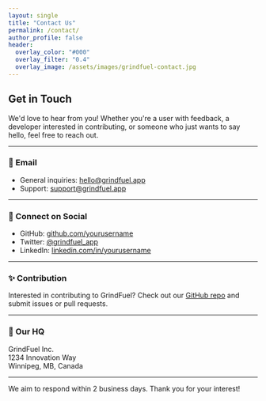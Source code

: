 ```yaml
---
layout: single
title: "Contact Us"
permalink: /contact/
author_profile: false
header:
  overlay_color: "#000"
  overlay_filter: "0.4"
  overlay_image: /assets/images/grindfuel-contact.jpg
---
```


## Get in Touch

We'd love to hear from you! Whether you're a user with feedback, a developer interested in contributing, or someone who just wants to say hello, feel free to reach out.

---

### 📧 Email

- General inquiries: [hello@grindfuel.app](mailto:hello@grindfuel.app)  
- Support: [support@grindfuel.app](mailto:support@grindfuel.app)

---

### 🔗 Connect on Social

- GitHub: [github.com/yourusername](https://github.com/yourusername)  
- Twitter: [@grindfuel_app](https://twitter.com/grindfuel_app)  
- LinkedIn: [linkedin.com/in/yourusername](https://linkedin.com/in/yourusername)

---

### ✨ Contribution

Interested in contributing to GrindFuel? Check out our [GitHub repo](https://github.com/yourusername/grindfuel) and submit issues or pull requests.

---

### 📍 Our HQ

GrindFuel Inc.  
1234 Innovation Way  
Winnipeg, MB, Canada

---

We aim to respond within 2 business days. Thank you for your interest!
